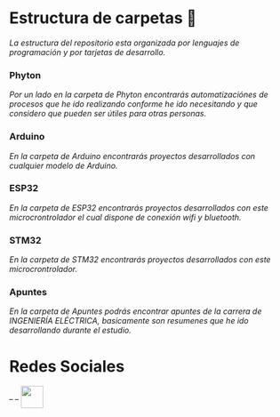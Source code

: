 # Estructura de carpetas 📁
_La estructura del repositorio esta organizada por lenguajes de programación y por tarjetas de desarrollo._

### Phyton
_Por un lado en la carpeta de Phyton encontrarás automatizaciónes de procesos que he ido realizando conforme he ido necesitando y que considero que pueden ser útiles para otras personas._

### Arduino
_En la carpeta de Arduino encontrarás proyectos desarrollados con cualquier modelo de Arduino._

### ESP32
_En la carpeta de ESP32 encontrarás proyectos desarrollados con este microcrontrolador el cual dispone de conexión wifi y bluetooth._

### STM32
_En la carpeta de STM32 encontrarás proyectos desarrollados con este microcrontrolador._

### Apuntes
_En la carpeta de Apuntes podrás encontrar apuntes de la carrera de INGENIERÍA ELÉCTRICA, basicamente son resumenes que he ido desarrollando durante el estudio._


# Redes Sociales
_ _
<a href="https://www.instagram.com/makergaragediy/">
  <img width="40" border="0" align="center"  src="https://upload.wikimedia.org/wikipedia/commons/thumb/5/58/Instagram-Icon.png/1025px-Instagram-Icon.png"/>
</a>



